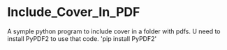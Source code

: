 # Include_Cover_In_PDF
A symple python program to include cover in a folder with pdfs.
U need to install PyPDF2 to use that code.
'pip install PyPDF2'
